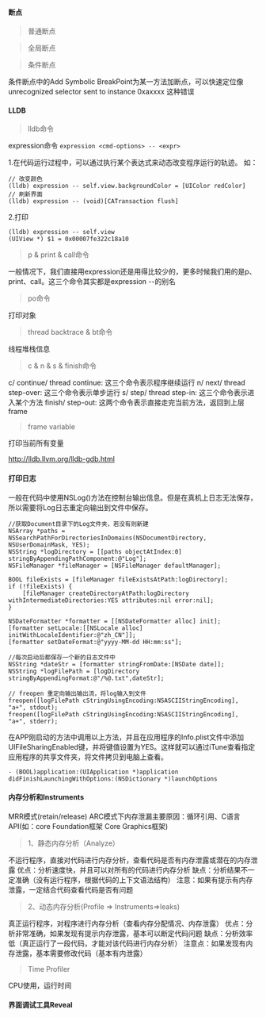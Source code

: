 #### 断点
>普通断点

>全局断点

>条件断点

条件断点中的Add Symbolic BreakPoint为某一方法加断点，可以快速定位像unrecognized selector sent to instance 0xaxxxx 这种错误
#### LLDB
>lldb命令

expression命令
```expression <cmd-options> -- <expr>```

1.在代码运行过程中，可以通过执行某个表达式来动态改变程序运行的轨迹。
如：

```
// 改变颜色
(lldb) expression -- self.view.backgroundColor = [UIColor redColor]
// 刷新界面
(lldb) expression -- (void)[CATransaction flush]
```

2.打印

```
(lldb) expression -- self.view
(UIView *) $1 = 0x00007fe322c18a10
```

>p & print & call命令

一般情况下，我们直接用expression还是用得比较少的，更多时候我们用的是p、print、call。这三个命令其实都是expression --的别名

>po命令

打印对象

>thread backtrace & bt命令

线程堆栈信息

>c & n & s & finish命令

c/ continue/ thread continue: 这三个命令表示程序继续运行
n/ next/ thread step-over: 这三个命令表示单步运行
s/ step/ thread step-in: 这三个命令表示进入某个方法
finish/ step-out: 这两个命令表示直接走完当前方法，返回到上层frame

>frame variable

打印当前所有变量

http://lldb.llvm.org/lldb-gdb.html
#### 打印日志

一般在代码中使用NSLog()方法在控制台输出信息。但是在真机上日志无法保存，所以需要将Log日志重定向输出到文件中保存。

```objc
//获取Document目录下的Log文件夹，若没有则新建
NSArray *paths = NSSearchPathForDirectoriesInDomains(NSDocumentDirectory, NSUserDomainMask, YES);
NSString *logDirectory = [[paths objectAtIndex:0] stringByAppendingPathComponent:@"Log"];
NSFileManager *fileManager = [NSFileManager defaultManager];

BOOL fileExists = [fileManager fileExistsAtPath:logDirectory];
if (!fileExists) {
	[fileManager createDirectoryAtPath:logDirectory  withIntermediateDirectories:YES attributes:nil error:nil];
}

NSDateFormatter *formatter = [[NSDateFormatter alloc] init];
[formatter setLocale:[[NSLocale alloc] initWithLocaleIdentifier:@"zh_CN"]];
[formatter setDateFormat:@"yyyy-MM-dd HH:mm:ss"];

//每次启动后都保存一个新的日志文件中
NSString *dateStr = [formatter stringFromDate:[NSDate date]];
NSString *logFilePath = [logDirectory stringByAppendingFormat:@"/%@.txt",dateStr];

// freopen 重定向输出输出流，将log输入到文件
freopen([logFilePath cStringUsingEncoding:NSASCIIStringEncoding], "a+", stdout);
freopen([logFilePath cStringUsingEncoding:NSASCIIStringEncoding], "a+", stderr);
```
在APP刚启动的方法中调用以上方法，并且在应用程序的Info.plist文件中添加UIFileSharingEnabled键，并将键值设置为YES。这样就可以通过iTune查看指定应用程序的共享文件夹，将文件拷贝到电脑上查看。

```objc
- (BOOL)application:(UIApplication *)application didFinishLaunchingWithOptions:(NSDictionary *)launchOptions
```

#### 内存分析和Instruments
MRR模式(retain/release)
ARC模式下内存泄漏主要原因：循环引用、C语言API(如：core Foundation框架 Core Graphics框架)

>1、静态内存分析（Analyze）

不运行程序，直接对代码进行内存分析，查看代码是否有内存泄露或潜在的内存泄露
优点：分析速度快，并且可以对所有的代码进行内存分析
缺点：分析结果不一定准确（没有运行程序，根据代码的上下文语法结构）
注意：如果有提示有内存泄露，一定结合代码查看代码是否有问题

>2、动态内存分析(Profile => Instruments=>leaks)

真正运行程序，对程序进行内存分析（查看内存分配情况、内存泄露）
优点：分析非常准确，如果发现有提示内存泄露，基本可以断定代码问题
缺点：分析效率低（真正运行了一段代码，才能对该代码进行内存分析）
注意点：如果发现有内存泄露，基本需要修改代码（基本有内泄露）

>Time Profiler

CPU使用，运行时间

#### 界面调试工具Reveal


